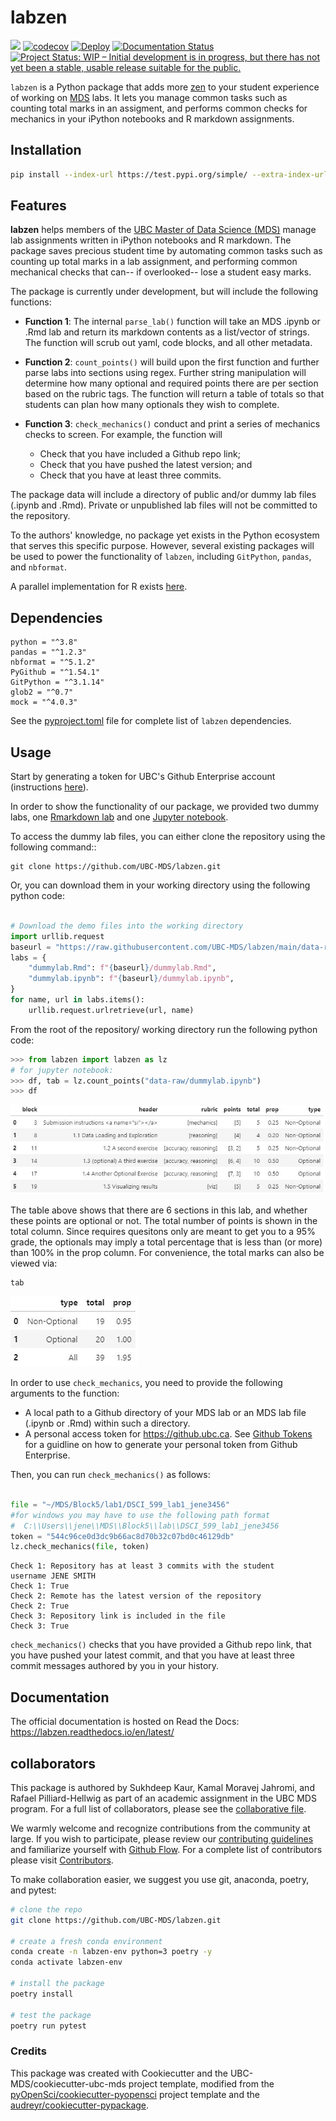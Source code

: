 # labzen 

![](https://github.com/UBC-MDS/labzen/workflows/build/badge.svg) 
[![codecov](https://codecov.io/gh/UBC-MDS/labzen/branch/main/graph/badge.svg)](https://codecov.io/gh/UBC-MDS/labzen) 
[![Deploy](https://github.com/UBC-MDS/labzen/actions/workflows/deploy.yml/badge.svg)](https://github.com/UBC-MDS/labzen/actions/workflows/deploy.yml) 
[![Documentation Status](https://readthedocs.org/projects/labzen/badge/?version=latest)](https://labzen.readthedocs.io/en/latest/?badge=latest)
[![Project Status: WIP – Initial development is in progress, but there has not yet been a stable, usable release suitable for the public.](https://www.repostatus.org/badges/latest/wip.svg)](https://www.repostatus.org/#wip)


`labzen` is a Python package that adds more [zen](https://en.wikipedia.org/wiki/Zen) to your student experience of working on [MDS](https://masterdatascience.ubc.ca/) labs. It lets you manage common tasks such as counting total marks in an assigment, and performs common checks for mechanics in your iPython notebooks and R markdown assignments.

## Installation

```bash
pip install --index-url https://test.pypi.org/simple/ --extra-index-url https://pypi.org/simple labzen
```

## Features

**labzen** helps members of the [UBC Master of Data Science (MDS)](https://masterdatascience.ubc.ca/) manage lab assignments written in iPython notebooks and R markdown. The package saves precious student time by automating common tasks such as counting up total marks in a lab assignment, and performing common mechanical checks that can-- if overlooked-- lose a student easy marks.

The package is currently under development, but will include the following functions:

- **Function 1**: The internal `parse_lab()` function will take an MDS .ipynb or .Rmd lab and return its markdown contents as a list/vector of strings. The function will scrub out yaml, code blocks, and all other metadata.

- **Function 2**: `count_points()` will build upon the first function and further parse labs into sections using regex. Further string manipulation will determine how many optional and required points there are per section based on the rubric tags. The function will return a table of totals so that students can plan how many optionals they wish to complete.

- **Function 3**: `check_mechanics()` conduct and print a series of mechanics checks to screen. For example, the function will
    - Check that you have included a Github repo link;
	- Check that you have pushed the latest version; and
	- Check that you have at least three commits.

The package data will include a directory of public and/or dummy lab files (.ipynb and .Rmd). Private or unpublished lab files will not be committed to the repository.

To the authors' knowledge, no package yet exists in the Python ecosystem that serves this specific purpose. However, several existing packages will be used to power the functionality of `labzen`, including `GitPython`, `pandas`, and `nbformat`. 

A parallel implementation for R exists [here](https://github.com/UBC-MDS/labzenr).

## Dependencies
```
python = "^3.8"
pandas = "^1.2.3"
nbformat = "^5.1.2"
PyGithub = "^1.54.1"
GitPython = "^3.1.14"
glob2 = "^0.7"
mock = "^4.0.3"
```
See the [pyproject.toml](pyproject.toml) file for complete list of `labzen` dependencies.
## Usage

Start by generating a token for UBC's Github Enterprise account (instructions [here](https://labzen.readthedocs.io/en/latest/token.html)).

In order to show the functionality of our package, we provided two dummy labs, one [Rmarkdown lab](https://github.com/UBC-MDS/labzen/blob/main/data-raw/dummylab.Rmd) and one [Jupyter notebook](https://github.com/UBC-MDS/labzen/blob/main/data-raw/dummylab.ipynb).

To access the dummy lab files, you can either clone the repository using the following command::

```
git clone https://github.com/UBC-MDS/labzen.git
```

Or, you can download them in your working directory using the following python code:

``` python

# Download the demo files into the working directory
import urllib.request
baseurl = "https://raw.githubusercontent.com/UBC-MDS/labzen/main/data-raw"
labs = {
    "dummylab.Rmd": f"{baseurl}/dummylab.Rmd",
    "dummylab.ipynb": f"{baseurl}/dummylab.ipynb",
}
for name, url in labs.items():
	urllib.request.urlretrieve(url, name)
```

From the root of the repository/ working directory run the following python code:

```python
>>> from labzen import labzen as lz
# for jupyter notebook:
>>> df, tab = lz.count_points("data-raw/dummylab.ipynb")
>>> df
```

![](docs/img/extract_points.jpg)


The table above shows that there are 6 sections in this lab, and whether these points are optional or not. The total number of points is shown in the total column. Since requires quesitons only are meant to get you to a 95% grade, the optionals may imply a total percentage that is less than (or more) than 100% in the prop column. For convenience, the total marks can also be viewed via:

```python
tab
```
![](docs/img/total_points.jpg)


In order to use `check_mechanics`, you need to provide the following arguments to the function: 

- A local path to a Github directory of your MDS lab or an MDS lab file (.ipynb or .Rmd) within such a directory.
- A personal access token for https://github.ubc.ca. See [Github Tokens](https://labzen.readthedocs.io/en/latest/token.html) for a guidline on how to generate your personal token from Github Enterprise.

Then, you can run ``check_mechanics()`` as follows:

``` python

file = "~/MDS/Block5/lab1/DSCI_599_lab1_jene3456"
#for windows you may have to use the following path format
#  C:\\Users\\jene\\MDS\\Block5\\lab\\DSCI_599_lab1_jene3456
token = "544c96ce0d3dc9b66ac8d70b32c07bd0c46129db"
lz.check_mechanics(file, token)
```

```
Check 1: Repository has at least 3 commits with the student
username JENE SMITH
Check 1: True
Check 2: Remote has the latest version of the repository
Check 2: True
Check 3: Repository link is included in the file
Check 3: True
```

`check_mechanics()` checks that you have provided a Github repo link, that you have pushed your latest commit, and that you have at least three commit messages authored by you in your history.
## Documentation

The official documentation is hosted on Read the Docs: https://labzen.readthedocs.io/en/latest/

## collaborators

This package is authored by Sukhdeep Kaur, Kamal Moravej Jahromi, and Rafael Pilliard-Hellwig as part of an academic assignment in the UBC MDS program. For a full list of collaborators, please see the [collaborative file](https://github.com/UBC-MDS/labzen/graphs/contributors). 

We warmly welcome and recognize contributions from the community at large. If you wish to participate, please review our [contributing guidelines](CONTRIBUTING.rst) and familiarize yourself with [Github Flow](https://blog.programster.org/git-workflows). For a complete list of contributors please visit [Contributors](Contributors.md).

To make collaboration easier, we suggest you use git, anaconda, poetry, and pytest:

```bash
# clone the repo
git clone https://github.com/UBC-MDS/labzen.git

# create a fresh conda environment
conda create -n labzen-env python=3 poetry -y
conda activate labzen-env

# install the package
poetry install

# test the package
poetry run pytest
```

### Credits

This package was created with Cookiecutter and the UBC-MDS/cookiecutter-ubc-mds project template, modified from the [pyOpenSci/cookiecutter-pyopensci](https://github.com/pyOpenSci/cookiecutter-pyopensci) project template and the [audreyr/cookiecutter-pypackage](https://github.com/audreyr/cookiecutter-pypackage).
